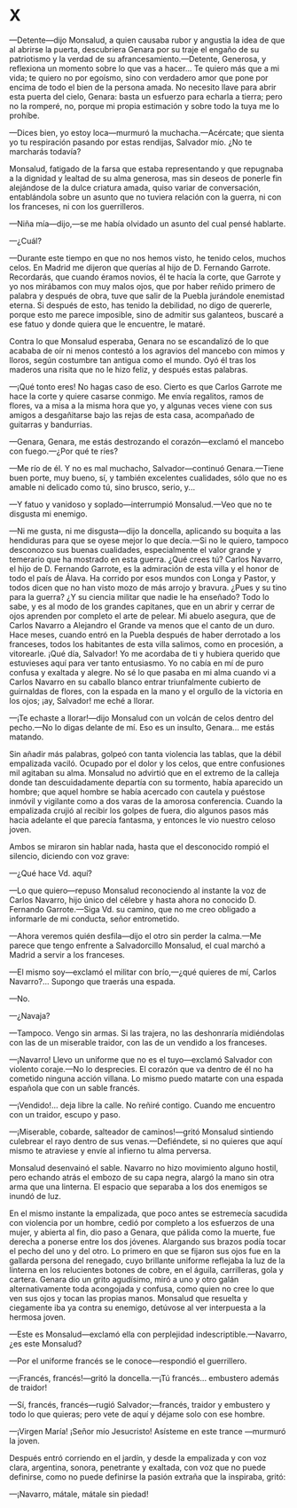 # X

—Detente—dijo Monsalud, a quien causaba rubor y angustia la idea de
que al abrirse la puerta, descubriera Genara por su traje el engaño de
su patriotismo y la verdad de su afrancesamiento.—Detente, Generosa,
y reflexiona un momento sobre lo que vas a hacer... Te quiero más que a
mi vida; te quiero no por egoísmo, sino con verdadero amor que pone por
encima de todo el bien de la persona amada. No necesito llave para abrir esta
puerta del cielo, Genara: basta un esfuerzo para echarla a tierra; pero no la
romperé, no, porque mi propia estimación y sobre todo la tuya me lo prohíbe.

—Dices bien, yo estoy loca—murmuró la muchacha.—Acércate; que
sienta yo tu respiración pasando por estas rendijas, Salvador mío. ¿No
te marcharás todavía?

Monsalud, fatigado de la farsa que estaba representando y que repugnaba a
la dignidad y lealtad de su alma generosa, mas sin deseos de ponerle fin
alejándose de la dulce criatura amada,  quiso variar de conversación,
entablándola sobre un asunto que no tuviera relación con la guerra, ni
con los franceses, ni con los guerrilleros.

—Niña mía—dijo,—se me había olvidado un asunto del cual pensé
hablarte.

—¿Cuál?

—Durante este tiempo en que no nos hemos visto, he tenido celos,
muchos celos.  En Madrid me dijeron que querías al hijo de D. Fernando
Garrote. Recordarás, que cuando éramos novios, él te hacía la corte,
que Garrote y yo nos mirábamos con muy malos ojos, que por haber reñido
primero de palabra y después de obra, tuve que salir de la Puebla jurándole
enemistad eterna. Si después de esto, has tenido la debilidad, no digo de
quererle, porque esto me parece imposible, sino de admitir sus galanteos,
buscaré a ese fatuo y donde quiera que le encuentre, le mataré.

Contra lo que Monsalud esperaba, Genara no se escandalizó de lo que acababa
de oír ni menos contestó a los agravios del mancebo con mimos y lloros,
según costumbre tan antigua como el mundo. Oyó él tras los maderos una
risita que no le hizo feliz, y después estas palabras.

—¡Qué tonto eres! No hagas caso de eso.  Cierto es que Carlos Garrote
me hace la corte y quiere casarse conmigo. Me envía regalitos, ramos de
flores, va a misa a la misma hora que yo, y algunas veces viene con sus
amigos a desgañitarse bajo las rejas de esta casa, acompañado de guitarras
y bandurrias.

—Genara, Genara, me estás destrozando el corazón—exclamó el mancebo
con fuego.—¿Por qué te ríes?

—Me río de él. Y no es mal muchacho, Salvador—continuó Genara.—Tiene
buen porte, muy bueno, sí, y también excelentes cualidades, sólo que no
es amable ni delicado como tú, sino brusco, serio, y...

—Y fatuo y vanidoso y soplado—interrumpió Monsalud.—Veo que no te
disgusta mi enemigo.

—Ni me gusta, ni me disgusta—dijo la doncella, aplicando su boquita a
las hendiduras para que se oyese mejor lo que decía.—Si no le quiero,
tampoco desconozco sus buenas cualidades, especialmente el valor grande y
temerario que ha mostrado en esta guerra. ¿Qué crees tú? Carlos Navarro,
el hijo de D.  Fernando Garrote, es la admiración de esta villa y el honor
de todo el país de Álava. Ha corrido por esos mundos con Longa y Pastor,
y todos dicen que no han visto mozo de más arrojo y  bravura. ¿Pues y su
tino para la guerra? ¿Y su ciencia militar que nadie le ha enseñado? Todo
lo sabe, y es al modo de los grandes capitanes, que en un abrir y cerrar de
ojos aprenden por completo el arte de pelear. Mi abuelo asegura, que de Carlos
Navarro a Alejandro el Grande va menos que el canto de un duro. Hace meses,
cuando entró en la Puebla después de haber derrotado a los franceses, todos
los habitantes de esta villa salimos, como en procesión, a vitorearle. ¡Qué
día, Salvador! Yo me acordaba de ti y hubiera querido que estuvieses aquí
para ver tanto entusiasmo. Yo no cabía en mí de puro confusa y exaltada
y alegre. No sé lo que pasaba en mi alma cuando vi a Carlos Navarro en
su caballo blanco entrar triunfalmente cubierto de guirnaldas de flores,
con la espada en la mano y el orgullo de la victoria en los ojos; ¡ay,
Salvador! me eché a llorar.

—¡Te echaste a llorar!—dijo Monsalud con un volcán de celos dentro
del pecho.—No lo digas delante de mí. Eso es un insulto, Genara... me
estás matando.

Sin añadir más palabras, golpeó con tanta violencia las tablas, que
la débil empalizada vaciló. Ocupado por el dolor y los celos, que entre
confusiones mil agitaban su alma. Monsalud no advirtió que en el extremo de la
calleja donde tan descuidadamente departía con su tormento, había aparecido
un hombre; que aquel hombre se había acercado con cautela y puéstose inmóvil
y vigilante como a dos varas de la amorosa conferencia. Cuando la empalizada
crujió al recibir los golpes de fuera, dio algunos pasos más hacia adelante
el que parecía fantasma, y entonces le vio nuestro celoso joven.

Ambos se miraron sin hablar nada, hasta que el desconocido rompió el silencio,
diciendo con voz grave:

—¿Qué hace Vd. aquí?

—Lo que quiero—repuso Monsalud reconociendo al instante la voz de Carlos
Navarro, hijo único del célebre y hasta ahora no conocido D. Fernando
Garrote.—Siga Vd. su camino, que no me creo obligado a informarle de mi
conducta, señor entrometido.

—Ahora veremos quién desfila—dijo el otro sin perder la calma.—Me
parece que tengo enfrente a Salvadorcillo Monsalud, el cual marchó a Madrid
a servir a los franceses.

—El mismo soy—exclamó el militar con brío,—¿qué quieres de mí,
Carlos Navarro?... Supongo que traerás una espada.

—No.

—¿Navaja?

—Tampoco. Vengo sin armas. Si las trajera, no las deshonraría midiéndolas
con las de un miserable traidor, con las de un vendido a los franceses.

—¡Navarro! Llevo un uniforme que no es el tuyo—exclamó Salvador con
violento coraje.—No lo desprecies. El corazón que va dentro de él no
ha cometido ninguna acción villana. Lo mismo puedo matarte con una espada
española que con un sable francés.

—¡Vendido!... deja libre la calle. No reñiré contigo. Cuando me encuentro
con un traidor, escupo y paso.

—¡Miserable, cobarde, salteador de caminos!—gritó Monsalud sintiendo
culebrear el rayo dentro de sus venas.—Defiéndete, si no quieres que
aquí mismo te atraviese y envíe al infierno tu alma perversa.

Monsalud desenvainó el sable. Navarro no hizo movimiento alguno hostil,
pero echando atrás el embozo de su capa negra, alargó la mano sin otra arma
que una linterna. El espacio que separaba a los dos enemigos se inundó de luz.

En el mismo instante la empalizada, que poco antes se estremecía sacudida
con violencia por un hombre, cedió por completo a los esfuerzos de una
mujer, y abierta al fin, dio paso  a Genara, que pálida como la muerte, fue
derecha a ponerse entre los dos jóvenes. Alargando sus brazos podía tocar
el pecho del uno y del otro. Lo primero en que se fijaron sus ojos fue en la
gallarda persona del renegado, cuyo brillante uniforme reflejaba la luz de
la linterna en los relucientes botones de cobre, en el águila, carrilleras,
gola y cartera.  Genara dio un grito agudísimo, miró a uno y otro galán
alternativamente toda acongojada y confusa, como quien no cree lo que ven
sus ojos y tocan las propias manos. Monsalud que resuelta y ciegamente iba
ya contra su enemigo, detúvose al ver interpuesta a la hermosa joven.

—Este es Monsalud—exclamó ella con perplejidad indescriptible.—Navarro,
¿es este Monsalud?

—Por el uniforme francés se le conoce—respondió el guerrillero.

—¡Francés, francés!—gritó la doncella.—¡Tú francés... embustero
además de traidor!

—Sí, francés, francés—rugió Salvador;—francés, traidor y embustero
y todo lo que quieras; pero vete de aquí y déjame solo con ese hombre.

—¡Virgen María! ¡Señor mío Jesucristo! Asísteme en este trance
—murmuró la joven.

Después entró corriendo en el jardín, y  desde la empalizada y con
voz clara, argentina, sonora, penetrante y exaltada, con voz que no puede
definirse, como no puede definirse la pasión extraña que la inspiraba,
gritó:

—¡Navarro, mátale, mátale sin piedad!

